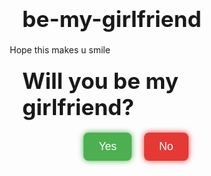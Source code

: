 # be-my-girlfriend
Hope this makes u smile
<!DOCTYPE html>
<html lang="en">
<head>
  <meta charset="UTF-8" />
  <meta name="viewport" content="width=device-width, initial-scale=1.0"/>
  <title>Be My Girlfriend?</title>
  <style>
    * {
      box-sizing: border-box;
    }

    body {
      margin: 0;
      padding: 0;
      font-family: 'Poppins', sans-serif;
      background-color: #121212;
      color: white;
      display: flex;
      flex-direction: column;
      justify-content: center;
      align-items: center;
      height: 100vh;
      overflow: hidden;
      text-align: center;
    }

    h1 {
      font-size: 2.2rem;
      margin: 20px;
    }

    .buttons {
      display: flex;
      gap: 20px;
      flex-wrap: wrap;
      justify-content: center;
    }

    button {
      padding: 12px 24px;
      font-size: 1.1rem;
      border: none;
      border-radius: 8px;
      cursor: pointer;
      transition: all 0.3s ease;
      position: relative;
      max-width: 150px;
    }

    #yesBtn {
      background-color: #4CAF50;
      color: white;
      box-shadow: 0 0 10px #4CAF50;
    }

    #yesBtn:hover {
      transform: scale(1.1);
    }

    #noBtn {
      background-color: #e53935;
      color: white;
      box-shadow: 0 0 10px #e53935;
    }

    .message {
      margin-top: 30px;
      font-size: 1.4rem;
    }

    @keyframes glitch {
      0% { transform: translate(0); }
      20% { transform: translate(-2px, 2px); }
      40% { transform: translate(2px, -2px); }
      60% { transform: translate(-1px, 1px); }
      80% { transform: translate(1px, -1px); }
      100% { transform: translate(0); }
    }

    .heart {
      position: fixed;
      width: 20px;
      height: 20px;
      background: red;
      transform: rotate(45deg);
      animation: fall 3s linear infinite;
      z-index: 9999;
    }

    .heart::before,
    .heart::after {
      content: '';
      position: absolute;
      width: 20px;
      height: 20px;
      background: red;
      border-radius: 50%;
    }

    .heart::before {
      top: -10px;
      left: 0;
    }

    .heart::after {
      left: -10px;
      top: 0;
    }

    @keyframes fall {
      0% {
        transform: rotate(45deg) translateY(0);
        opacity: 1;
      }
      100% {
        transform: rotate(45deg) translateY(100vh);
        opacity: 0;
      }
    }

    @media (max-width: 480px) {
      h1 {
        font-size: 1.6rem;
        padding: 0 20px;
      }

      button {
        font-size: 1rem;
        padding: 10px 18px;
      }

      .message {
        font-size: 1.2rem;
      }
    }
  </style>
</head>
<body>

  <h1 id="question">Will you be my girlfriend?</h1>

  <div class="buttons">
    <button id="yesBtn">Yes</button>
    <button id="noBtn">No</button>
  </div>

  <div class="message" id="message"></div>

  <script>
    const yesBtn = document.getElementById('yesBtn');
    const noBtn = document.getElementById('noBtn');
    const question = document.getElementById('question');
    const message = document.getElementById('message');
    let noClicks = 0;

    yesBtn.addEventListener('click', () => {
      yesBtn.remove();
      noBtn.remove();
      question.textContent = "";
      message.textContent = "Awww 😍 See you Friday!";
      heartEffect();
    });

    noBtn.addEventListener('click', () => {
      noClicks++;

      if (noClicks === 1) {
        question.textContent = "Please...? 😥";
      } else if (noClicks === 2 || noClicks === 3) {
        question.textContent = noClicks === 3 ? "Please... 🥺" : question.textContent;
        moveButtonRandomly(noBtn);
      } else if (noClicks === 4) {
        document.body.style.animation = 'glitch 0.3s infinite';
        question.textContent = "System Error... Accepting is mandatory 😵";
      } else {
        noBtn.remove();
        question.textContent = "Only one choice remains 😈";
      }
    });

    function moveButtonRandomly(button) {
      const btnWidth = button.offsetWidth;
      const btnHeight = button.offsetHeight;
      const x = Math.random() * (window.innerWidth - btnWidth - 20);
      const y = Math.random() * (window.innerHeight - btnHeight - 20);
      button.style.position = 'absolute';
      button.style.left = `${x}px`;
      button.style.top = `${y}px`;
    }

    function heartEffect() {
      setInterval(() => {
        const heart = document.createElement('div');
        heart.classList.add('heart');
        heart.style.left = Math.random() * window.innerWidth + 'px';
        document.body.appendChild(heart);
        setTimeout(() => heart.remove(), 5000);
      }, 100);
    }
  </script>
</body>
</html>
